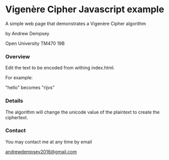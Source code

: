 # Vigenère Cipher Javascript example

A simple web page that demonstrates a Vigenère Cipher algorithm

by Andrew Dempsey

Open University TM470 19B

### Overview

Edit the text to be encoded from withing index.html.

For example:

"hello" becomes "rijvs"

### Details

The algorithm will change the unicode value of the plaintext to create the ciphertext.

### Contact

You may contact me at any time by email

[andrewdempsey2016@gmail.com](andrewdempsey2016@gmail.com)